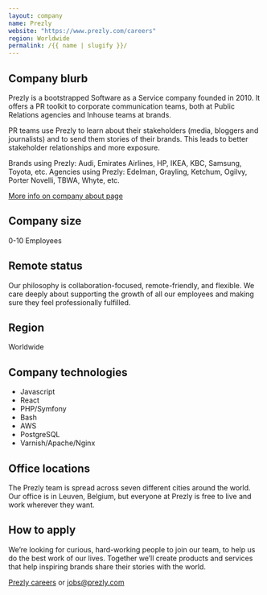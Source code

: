 ```yaml
---
layout: company
name: Prezly
website: "https://www.prezly.com/careers"
region: Worldwide
permalink: /{{ name | slugify }}/
---
```


## Company blurb

Prezly is a bootstrapped Software as a Service company founded in 2010. It offers a PR toolkit to corporate communication teams, both at Public Relations agencies and Inhouse teams at brands.

PR teams use Prezly to learn about their stakeholders (media, bloggers and journalists) and to send them stories of their brands. This leads to better stakeholder relationships and more exposure.

Brands using Prezly: Audi, Emirates Airlines, HP, IKEA, KBC, Samsung, Toyota, etc.
Agencies using Prezly: Edelman, Grayling, Ketchum, Ogilvy, Porter Novelli, TBWA, Whyte, etc.

[More info on company about page](https://www.prezly.com/about)

## Company size

0-10 Employees

## Remote status

Our philosophy is collaboration-focused, remote-friendly, and flexible. We care deeply about supporting the growth of all our employees and making sure they feel professionally fulfilled.

## Region

Worldwide

## Company technologies

- Javascript
- React
- PHP/Symfony
- Bash
- AWS
- PostgreSQL
- Varnish/Apache/Nginx

## Office locations

The Prezly team is spread across seven different cities around the world. Our office is in Leuven, Belgium, but everyone at Prezly is free to live and work wherever they want.

## How to apply

We’re looking for curious, hard-working people to join our team, to help us do the best work of our lives. Together we’ll create products and services that help inspiring brands share their stories with the world.

[Prezly careers](https://www.prezly.com/careers) or [jobs@prezly.com](mailto:jobs@prezly.com)